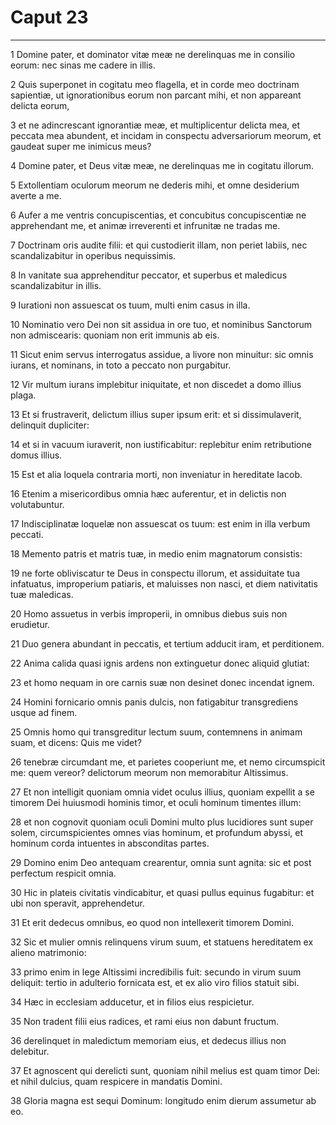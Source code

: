 # Caput 23

***

1 Domine pater, et dominator vitæ meæ ne derelinquas me in consilio eorum: nec sinas me cadere in illis.

2 Quis superponet in cogitatu meo flagella, et in corde meo doctrinam sapientiæ, ut ignorationibus eorum non parcant mihi, et non appareant delicta eorum,

3 et ne adincrescant ignorantiæ meæ, et multiplicentur delicta mea, et peccata mea abundent, et incidam in conspectu adversariorum meorum, et gaudeat super me inimicus meus?

4 Domine pater, et Deus vitæ meæ, ne derelinquas me in cogitatu illorum.

5 Extollentiam oculorum meorum ne dederis mihi, et omne desiderium averte a me.

6 Aufer a me ventris concupiscentias, et concubitus concupiscentiæ ne apprehendant me, et animæ irreverenti et infrunitæ ne tradas me.

7 Doctrinam oris audite filii: et qui custodierit illam, non periet labiis, nec scandalizabitur in operibus nequissimis.

8 In vanitate sua apprehenditur peccator, et superbus et maledicus scandalizabitur in illis.

9 Iurationi non assuescat os tuum, multi enim casus in illa.

10 Nominatio vero Dei non sit assidua in ore tuo, et nominibus Sanctorum non admiscearis: quoniam non erit immunis ab eis.

11 Sicut enim servus interrogatus assidue, a livore non minuitur: sic omnis iurans, et nominans, in toto a peccato non purgabitur.

12 Vir multum iurans implebitur iniquitate, et non discedet a domo illius plaga.

13 Et si frustraverit, delictum illius super ipsum erit: et si dissimulaverit, delinquit dupliciter:

14 et si in vacuum iuraverit, non iustificabitur: replebitur enim retributione domus illius.

15 Est et alia loquela contraria morti, non inveniatur in hereditate Iacob.

16 Etenim a misericordibus omnia hæc auferentur, et in delictis non volutabuntur.

17 Indisciplinatæ loquelæ non assuescat os tuum: est enim in illa verbum peccati.

18 Memento patris et matris tuæ, in medio enim magnatorum consistis:

19 ne forte obliviscatur te Deus in conspectu illorum, et assiduitate tua infatuatus, improperium patiaris, et maluisses non nasci, et diem nativitatis tuæ maledicas.

20 Homo assuetus in verbis improperii, in omnibus diebus suis non erudietur.

21 Duo genera abundant in peccatis, et tertium adducit iram, et perditionem.

22 Anima calida quasi ignis ardens non extinguetur donec aliquid glutiat:

23 et homo nequam in ore carnis suæ non desinet donec incendat ignem.

24 Homini fornicario omnis panis dulcis, non fatigabitur transgrediens usque ad finem.

25 Omnis homo qui transgreditur lectum suum, contemnens in animam suam, et dicens: Quis me videt?

26 tenebræ circumdant me, et parietes cooperiunt me, et nemo circumspicit me: quem vereor? delictorum meorum non memorabitur Altissimus.

27 Et non intelligit quoniam omnia videt oculus illius, quoniam expellit a se timorem Dei huiusmodi hominis timor, et oculi hominum timentes illum:

28 et non cognovit quoniam oculi Domini multo plus lucidiores sunt super solem, circumspicientes omnes vias hominum, et profundum abyssi, et hominum corda intuentes in absconditas partes.

29 Domino enim Deo antequam crearentur, omnia sunt agnita: sic et post perfectum respicit omnia.

30 Hic in plateis civitatis vindicabitur, et quasi pullus equinus fugabitur: et ubi non speravit, apprehendetur.

31 Et erit dedecus omnibus, eo quod non intellexerit timorem Domini.

32 Sic et mulier omnis relinquens virum suum, et statuens hereditatem ex alieno matrimonio:

33 primo enim in lege Altissimi incredibilis fuit: secundo in virum suum deliquit: tertio in adulterio fornicata est, et ex alio viro filios statuit sibi.

34 Hæc in ecclesiam adducetur, et in filios eius respicietur.

35 Non tradent filii eius radices, et rami eius non dabunt fructum.

36 derelinquet in maledictum memoriam eius, et dedecus illius non delebitur.

37 Et agnoscent qui derelicti sunt, quoniam nihil melius est quam timor Dei: et nihil dulcius, quam respicere in mandatis Domini.

38 Gloria magna est sequi Dominum: longitudo enim dierum assumetur ab eo.

